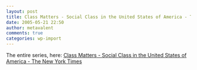 ```yaml
---
layout: post
title: Class Matters - Social Class in the United States of America - The New York Times
date: 2005-05-21 22:50
author: metavalent
comments: true
categories: wp-import
---
```

The entire series, here: <a href="https://www.nytimes.com/pages/national/class/index.html">Class Matters - Social Class in the United States of America - The New York Times</a>
